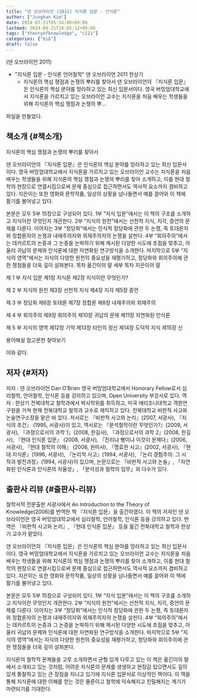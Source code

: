 ```yaml
---
title: "댄 오브라이언 (2011) 지식론 입문 - 인식론"
author: ["Junghan Kim"]
date: 2024-07-21T05:54:00+09:00
lastmod: 2024-09-21T18:05:12+09:00
tags: ["theoryofknowledge", "c121"]
categories: ["bib"]
draft: false
---
```


(댄 오브라이언 2011)

-   "지식론 입문 - 인식론 언어철학" 댄 오브라이언 2011 한상기
    -   지식론의 핵심 쟁점과 논쟁의 뿌리를 찾아서 댄 오브라이언의 『지식론 입문』은 인식론의 핵심 분야를 망라하고 있는 최신 입문서이다. 영국 버밍엄대학교에서 지식론을 가르치고 있는 오브라이언 교수는 지식론을 처음 배우는 학생들을 위해 지식론의 핵심 쟁점과 논쟁의 뿌...

파일을 만들었다.


## 책소개 {#책소개}

지식론의 핵심 쟁점과 논쟁의 뿌리를 찾아서

댄 오브라이언의 『지식론 입문』은 인식론의 핵심 분야를 망라하고 있는 최신 입문서이다. 영국 버밍엄대학교에서 지식론을 가르치고 있는 오브라이언 교수는 지식론을 처음 배우는 학생들을 위해 지식론의 핵심 쟁점과 논쟁의 뿌리를 찾아 소개하고, 이를 현대 철학의 현장으로 연결시킴으로써 문제 중심으로 접근하면서도 역사적 요소까지 겸비하고 있다. 지은이는 또한 영화와 문학작품, 일상의 상황을 넘나들면서 예를 끌어와 이 책에 활기를 불어넣고 있다.

본문은 모두 5부 15장으로 구성되어 있다. 1부 “지식 입문”에서는 이 책의 구조를 소개하고 지식이란 무엇인지 개관한다. 2부 “지식의 원천”에서는 선천적 지식, 지각, 증언의 문제를 다룬다. 이어지는 3부 “정당화”에서는 인식적 정당화에 관한 두 논쟁, 즉 토대론자와 정합론자의 논쟁과 내재주의자와 외재주의자의 논쟁을 살핀다. 4부 “회의주의”에서는 데카르트의 논증과 그 논증을 논박하기 위해 제시된 다양한 시도에 초점을 맞추고, 아울러 귀납의 문제와 인식론에 대한 자연화된 연구방식을 소개한다. 마지막으로 5부 “지식의 영역”에서는 지식의 다양한 원천의 중요성을 재평가하고, 정당화와 회의주의에 관한 쟁점들을 더욱 깊이 살펴본다. 목차 옮긴이의 말 세부 목차 지은이의 말

제 1 부 지식 입문 제1장 지식론 제2장 지식이란 무엇인가?

제 2 부 지식의 원천 제3장 선천적 지식 제4장 지각 제5장 증언

제 3 부 정당화 제6장 토대론 제7장 정합론 제8장 내재주의와 외재주의

제 4 부 회의주의 제9장 회의주의 제10장 귀납의 문제 제11장 자연화된 인식론

제 5 부 지식의 영역 제12장 기억 제13장 타인의 정신 제14장 도덕적 지식 제15장 신

용어해설 참고문헌 찾아보기

이와 같다.


## 저자 {#저자}

저자 : 댄 오브라이언 Dan O’Brien 영국 버밍엄대학교에서 Honorary Fellow로서 심리철학, 언어철학, 인식론 등을 강의하고 있으며, Open University 부강사로 있다. 역자 : 한상기 전북대학교 철학과에서 박사학위를 취득하고, 미국 애리조나대학교 객원연구원을 거쳐 현재 전북대학교 철학과 교수로 재직하고 있다. 전북대학교 비판적 사고와 논술연구소장을 맡은 바 있다. 저서로는 『비판적 사고와 논리』(2007, 서광사), 『지식의 조건』 (1995, 서광사)이 있고, 역서로는 『분석철학이란 무엇인가?』(2009, 서광사), 『과정으로서의 과학 1』(2008, 한길사), 『과정으로서의 과학 2』(2008, 한길사), 『현대 인식론 입문』 (2008, 서광사), 『진리냐 뻥이냐 이것이 문제다』(2006, 서광사), 『현대 철학의 이해』 (2006, 원미사), 『명료한 사고』(2002, 서광사), 『현대 지식론』(1996, 서광사), 『논리적 사고』(1994, 서광사), 『논리 경험주의: 그 시작과 발전과정』(1994, 서광사)이 있으며, 논문으로는 「비판적 사고와 논술」, 「자연화된 인식론과 인식론의 자율성」, 「분석성과 철학의 임무」외 다수가 있다.


## 출판사 리뷰 {#출판사-리뷰}

철학서적 전문출판 서광사에서 An Introduction to the Theory of Knowledge(2006)를 번역한 책 『지식론 입문』을 출간하였다. 이 책의 저자인 댄 오브라이언은 영국 버밍엄대학교에서 심리철학, 언어철학, 인식론 등을 강의하고 있다. 번역은 『비판적 사고와 논리』, 『현대 인식론 입문』 등을 옮긴 전북대학교 철학과 한상기 교수가 맡았다.

댄 오브라이언의 『지식론 입문』은 인식론의 핵심 분야를 망라하고 있는 최신 입문서이다. 영국 버밍엄대학교에서 지식론을 가르치고 있는 오브라이언 교수는 지식론을 처음 배우는 학생들을 위해 지식론의 핵심 쟁점과 논쟁의 뿌리를 찾아 소개하고, 이를 현대 철학의 현장으로 연결시킴으로써 문제 중심으로 접근하면서도 역사적 요소까지 겸비하고 있다. 지은이는 또한 영화와 문학작품, 일상의 상황을 넘나들면서 예를 끌어와 이 책에 활기를 불어넣고 있다.

본문은 모두 5부 15장으로 구성되어 있다. 1부 “지식 입문”에서는 이 책의 구조를 소개하고 지식이란 무엇인지 개관한다. 2부 “지식의 원천”에서는 선천적 지식, 지각, 증언의 문제를 다룬다. 이어지는 3부 “정당화”에서는 인식적 정당화에 관한 두 논쟁, 즉 토대론자와 정합론자의 논쟁과 내재주의자와 외재주의자의 논쟁을 살핀다. 4부 “회의주의”에서는 데카르트의 논증과 그 논증을 논박하기 위해 제시된 다양한 시도에 초점을 맞추고, 아울러 귀납의 문제와 인식론에 대한 자연화된 연구방식을 소개한다. 마지막으로 5부 “지식의 영역”에서는 지식의 다양한 원천의 중요성을 재평가하고, 정당화와 회의주의에 관한 쟁점들을 더욱 깊이 살펴본다.

지식론의 철학적 문제들을 고루 소개하면서 균형 있게 다루고 있는 이 책은 옮긴이의 말에서 소개되고 있는 것처럼, 어려운 지식론의 문제를 생생하고 현장감 있으면서도 깊이 있게 통찰하고 있는 큰 장점을 지니고 있기에 지식론 입문서로 이상적인 책이다. 이 책을 통해 지식론에 대한 이해를 얻는 것은 물론이고 철학에 익숙해지고 친밀해지는 계기가 마련되기를 기대한다.
